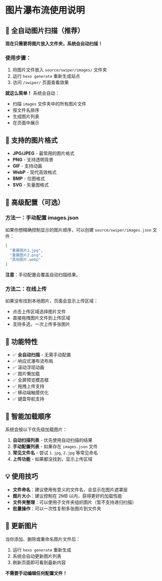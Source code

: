 # 图片瀑布流使用说明

## 🚀 **全自动图片扫描**（推荐）

**现在只需要将图片放入文件夹，系统会自动扫描！**

### 使用步骤：
1. 将图片文件放入 `source/swiper/images/` 文件夹
2. 运行 `hexo generate` 重新生成站点
3. 访问 `/swiper/` 页面查看效果

**就这么简单！** 系统会自动：
- 扫描 `images` 文件夹中的所有图片文件
- 按文件名排序
- 生成图片列表
- 在页面中展示

## 📁 支持的图片格式

- **JPG/JPEG** - 最常用的图片格式
- **PNG** - 支持透明背景
- **GIF** - 支持动画
- **WebP** - 现代高效格式
- **BMP** - 位图格式
- **SVG** - 矢量图格式

## 🔧 高级配置（可选）

### 方法一：手动配置 images.json

如果你想精确控制显示的图片顺序，可以创建 `source/swiper/images.json` 文件：

```json
[
  "重要图片1.jpg",
  "重要图片2.png",
  "其他图片.webp"
]
```

**注意**：手动配置会覆盖自动扫描结果。

### 方法二：在线上传

如果没有找到本地图片，页面会显示上传区域：
- 点击上传区域选择图片文件
- 直接拖拽图片文件到上传区域
- 支持多选，一次上传多张图片

## 📱 功能特性

- ✅ **全自动扫描** - 无需手动配置
- ✅ 响应式瀑布流布局
- ✅ 滚动浮现动画
- ✅ 图片懒加载
- ✅ 全屏预览模态框
- ✅ 拖拽上传支持
- ✅ 移动端触摸优化
- ✅ 键盘导航支持

## 🎯 智能加载顺序

系统会按以下优先级加载图片：

1. **自动扫描列表** - 优先使用自动扫描的结果
2. **手动配置列表** - 如果存在 `images.json` 文件
3. **常见文件名** - 尝试 `1.jpg`, `2.jpg` 等常见命名
4. **上传功能** - 如果都没找到，显示上传区域

## 💡 使用技巧

- **文件命名**：建议使用有意义的文件名，会显示在图片遮罩层
- **图片大小**：建议控制在 2MB 以内，获得更好的加载性能
- **文件夹整理**：可以使用子文件夹组织图片（暂不支持递归扫描）
- **批量操作**：可以一次性复制多张图片到文件夹

## 🔄 更新图片

当你添加、删除或重命名图片文件后：

1. 运行 `hexo generate` 重新生成
2. 系统会自动更新图片列表
3. 刷新页面即可看到最新内容

**不需要手动编辑任何配置文件！** 